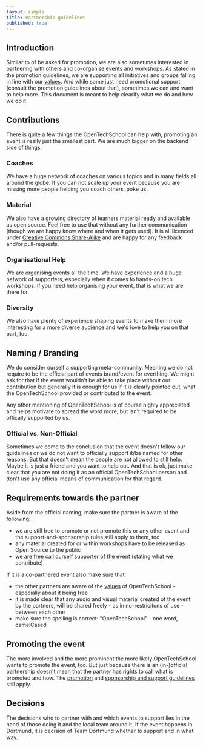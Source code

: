```yaml
---
layout: simple
title: Partnership guidelines
published: true
---
```


## Introduction

Similar to of be asked for promotion, we are also sometimes interested in partnering with others and co-organise events and workshops. As stated in the promotion guidelines, we are supporting all initiatives and groups falling in line with our [values](/about.html#core_values). And while some just need promotional support (consult the promotion guidelines about that), sometimes we can and want to help more. This document is meant to help clearify what we do and how we do it.

## Contributions

There is quite a few things the OpenTechSchool can help with, promoting an event is really just the smallest part. We are much bigger on the backend side of things:

### Coaches
We have a huge network of coaches on various topics and in many fields all around the globe. If you can not scale up your event because you are missing more people helping you coach others, poke us.

### Material
We also have a growing directory of learners material ready and available as open source. Feel free to use that without any further communication (though we are happy know where and when it gets used). It is all licenced under [Creative Commons Share-Alike](http://creativecommons.org/licenses/by-sa/3.0/deed.en_US) and are happy for any feedback and/or pull-requests. 

### Organisational Help
We are organising events all the time. We have experience and a huge network of supporters, especially when it comes to hands-on tech workshops. If you need help organising your event, that is what we are there for.

### Diversity
We also have plenty of experience shaping events to make them more interesting for a more diverse audience and we'd love to help you on that part, too.

## Naming / Branding
We do consider ourself a supporting meta-community. Meaning we do not require to be the official part of events brand/event for everthing. We might ask for that if the event wouldn't be able to take place without our contribution but generally it is enough for us if it is clearly pointed out, what the OpenTechSchool provided or contributed to the event.

Any other mentioning of OpenTechSchool is of course highly appreciated and helps motivate to spread the word more, but isn't required to be offically supported by us.

### Official vs. Non-Official
Sometimes we come to the conclusion that the event doesn't follow our guidelines or we do not want to officially support it/be named  for other reasons. But that doesn't mean the people are not allowed to still help. Maybe it is just a friend and you want to help out. And that is ok, just make clear that you are not doing it as an official OpenTechSchool person and don't use any official means of communication for that regard. 

## Requirements towards the partner

Aside from the official naming, make sure the partner is aware of the following:

  * we are still free to promote or not promote this or any other event and the support-and-sponsorship rules still apply to them, too
  * any material created for or within workshops have to be released as Open Source to the public
  * we are free call ourself supporter of the event (stating what we contribute)

If it is a co-partnered event also make sure that:
 
  * the other partners are aware of the [values](/about.html#core_values) of OpenTechSchool - especially about it being free
  * it is made clear that any audio and visual material created of the event by the partners, will be shared freely - as in no-restricitons of use - between each other
  * make sure the spelling is correct: "OpenTechSchool" - one word, camelCased

## Promoting the event

The more involved and the more prominent the more likely OpenTechSchool wants to promote the event, too. But just because there is an (in-)official partnership doesn't mean that the partner has rights to call what is promoted and how. The [promotion](/handbooks/promotion.html) and [sponsorship and support guidelines](/handbooks/sponsorship-and-support.html) still apply.

## Decisions
The decisions who to partner with and which events to support lies in the hand of those doing it and the local team around it. If the event happens in Dortmund, it is decision of Team Dortmund whether to support and in what way.
